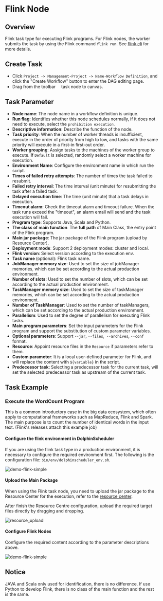 # Flink Node

## Overview

Flink task type for executing Flink programs. For Flink nodes, the worker submits the task by using the Flink command `flink run`. See [flink cli](https://nightlies.apache.org/flink/flink-docs-release-1.14/docs/deployment/cli/) for more details.

## Create Task

- Click `Project -> Management-Project -> Name-Workflow Definition`, and click the "Create Workflow" button to enter the DAG editing page.
- Drag from the toolbar <img src="/img/tasks/icons/flink.png" width="15"/>task node to canvas.

## Task Parameter

- **Node name**: The node name in a workflow definition is unique.
- **Run flag**: Identifies whether this node schedules normally, if it does not need to execute, select the `prohibition execution`.
- **Descriptive information**: Describe the function of the node.
- **Task priority**: When the number of worker threads is insufficient, execute in the order of priority from high to low, and tasks with the same priority will execute in a first-in first-out order.
- **Worker grouping**: Assign tasks to the machines of the worker group to execute. If `Default` is selected, randomly select a worker machine for execution.
- **Environment Name**: Configure the environment name in which run the script.
- **Times of failed retry attempts**: The number of times the task failed to resubmit.
- **Failed retry interval**: The time interval (unit minute) for resubmitting the task after a failed task.
- **Delayed execution time**: The time (unit minute) that a task delays in execution.
- **Timeout alarm**: Check the timeout alarm and timeout failure. When the task runs exceed the "timeout", an alarm email will send and the task execution will fail.
- **Program type**: Supports Java, Scala and Python.
- **The class of main function**: The **full path** of Main Class, the entry point of the Flink program.
- **Main jar package**: The jar package of the Flink program (upload by Resource Center).
- **Deployment mode**: Support 2 deployment modes: cluster and local.
- **Flink version**: Select version according to the execution env.
- **Task name** (optional): Flink task name.
- **JobManager memory size**: Used to set the size of jobManager memories, which can be set according to the actual production environment.
- **Number of slots**: Used to set the number of slots, which can be set according to the actual production environment.
- **TaskManager memory size**: Used to set the size of taskManager memories, which can be set according to the actual production environment.
- **Number of TaskManager**: Used to set the number of taskManagers, which can be set according to the actual production environment.
- **Parallelism**: Used to set the degree of parallelism for executing Flink tasks.
- **Main program parameters**: Set the input parameters for the Flink program and support the substitution of custom parameter variables.
- **Optional parameters**: Support `--jar`, `--files`,` --archives`, `--conf` format.
- **Resource**: Appoint resource files in the `Resource` if parameters refer to them.
- **Custom parameter**: It is a local user-defined parameter for Flink, and will replace the content with `${variable}` in the script.
- **Predecessor task**: Selecting a predecessor task for the current task, will set the selected predecessor task as upstream of the current task.

## Task Example

### Execute the WordCount Program

This is a common introductory case in the big data ecosystem, which often apply to computational frameworks such as MapReduce, Flink and Spark. The main purpose is to count the number of identical words in the input text. (Flink's releases attach this example job)

#### Configure the flink environment in DolphinScheduler

If you are using the flink task type in a production environment, it is necessary to configure the required environment first. The following is the configuration file: `bin/env/dolphinscheduler_env.sh`.

![demo-flink-simple](/img/tasks/demo/flink_task01.png)

#### Upload the Main Package

When using the Flink task node, you need to upload the jar package to the Resource Center for the execution, refer to the [resource center](../resource/configuration.md).

After finish the Resource Centre configuration, upload the required target files directly by dragging and dropping.

![resource_upload](/img/tasks/demo/upload_jar.png)

#### Configure Flink Nodes

Configure the required content according to the parameter descriptions above.

![demo-flink-simple](/img/tasks/demo/flink_task02.png)

## Notice

JAVA and Scala only used for identification, there is no difference. If use Python to develop Flink, there is no class of the main function and the rest is the same.
